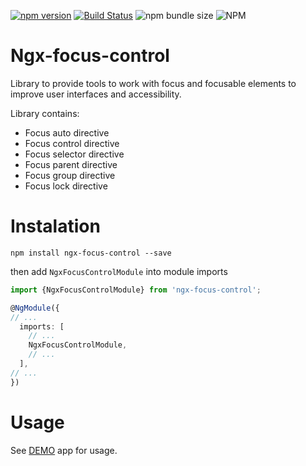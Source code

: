 [![npm version](https://badge.fury.io/js/ngx-focus-control.svg)](https://badge.fury.io/js/ngx-focus-control)
[![Build Status](https://app.travis-ci.com/Raiper34/ngx-focus-control.svg?branch=main)](https://app.travis-ci.com/Raiper34/ngx-focus-control)
![npm bundle size](https://img.shields.io/bundlephobia/min/ngx-focus-control)
![NPM](https://img.shields.io/npm/l/ngx-focus-control)

# Ngx-focus-control
Library to provide tools to work with focus and focusable elements to improve user interfaces and accessibility.

Library contains:
- Focus auto directive
- Focus control directive
- Focus selector directive
- Focus parent directive
- Focus group directive
- Focus lock directive

# Instalation

`npm install ngx-focus-control --save`

then add `NgxFocusControlModule` into module imports
```typescript
import {NgxFocusControlModule} from 'ngx-focus-control';

@NgModule({
// ...
  imports: [
    // ...
    NgxFocusControlModule,
    // ...
  ],
// ...
})
```

# Usage
See [DEMO](https://ngx-focus-control.netlify.app/) app for usage.
